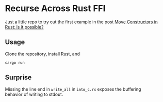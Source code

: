 # Recurse Across Rust FFI

Just a little repo to try out the first example in the post [Move Constructors in Rust:
Is it possible?](https://mcyoung.xyz/2021/04/26/move-ctors)

## Usage

Clone the repository, install Rust, and

    cargo run

## Surprise

Missing the line end in `write_all` in `into_c.rs` exposes the buffering behavior of writing to stdout.